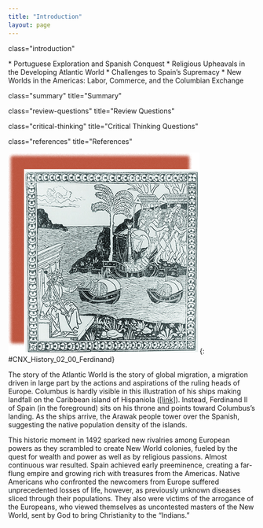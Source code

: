 ```yaml
---
title: "Introduction"
layout: page
---
```



<cnx-pi data-type="cnx.flag.introduction"> class="introduction" </cnx-pi>

<div data-type="abstract" markdown="1">
* Portuguese Exploration and Spanish Conquest
* Religious Upheavals in the Developing Atlantic World
* Challenges to Spain’s Supremacy
* New Worlds in the Americas: Labor, Commerce, and the Columbian Exchange

</div>

<cnx-pi data-type="cnx.eoc">class="summary" title="Summary"</cnx-pi>

<cnx-pi data-type="cnx.eoc">class="review-questions" title="Review Questions"</cnx-pi>

<cnx-pi data-type="cnx.eoc">class="critical-thinking" title="Critical Thinking Questions"</cnx-pi>

<cnx-pi data-type="cnx.eoc">class="references" title="References"</cnx-pi>

 ![A woodcut shows King Ferdinand of Spain as a crowned, robed ruler seated on a throne, surrounded by land and sea. He points across the Atlantic, where Columbus lands with three large ships. A large group of Indians is shown on the shore.](../resources/CNX_History_02_00_Ferdinand.jpg "After Christopher Columbus &#x201C;discovered&#x201D; the New World, he sent letters home to Spain describing the wonders he beheld. These letters were quickly circulated throughout Europe and translated into Italian, German, and Latin. This woodcut is from the first Italian verse translation of the letter Columbus sent to the Spanish court after his first voyage, Lettera delle isole novamente trovata by Giuliano Dati."){: #CNX_History_02_00_Ferdinand}

The story of the Atlantic World is the story of global migration, a migration driven in large part by the actions and aspirations of the ruling heads of Europe. Columbus is hardly visible in this illustration of his ships making landfall on the Caribbean island of Hispaniola ([\[link\]](#CNX_History_02_00_Ferdinand)). Instead, Ferdinand II of Spain (in the foreground) sits on his throne and points toward Columbus’s landing. As the ships arrive, the Arawak people tower over the Spanish, suggesting the native population density of the islands.

This historic moment in 1492 sparked new rivalries among European powers as they scrambled to create New World colonies, fueled by the quest for wealth and power as well as by religious passions. Almost continuous war resulted. Spain achieved early preeminence, creating a far-flung empire and growing rich with treasures from the Americas. Native Americans who confronted the newcomers from Europe suffered unprecedented losses of life, however, as previously unknown diseases sliced through their populations. They also were victims of the arrogance of the Europeans, who viewed themselves as uncontested masters of the New World, sent by God to bring Christianity to the “Indians.”


